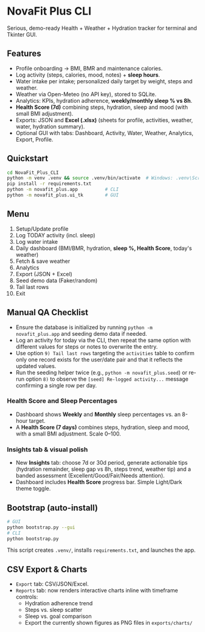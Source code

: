 # NovaFit Plus CLI
Serious, demo-ready Health + Weather + Hydration tracker for terminal and Tkinter GUI.

## Features
- Profile onboarding → BMI, BMR and maintenance calories.
- Log activity (steps, calories, mood, notes) + **sleep hours**.
- Water intake per intake; personalized daily target by weight, steps and weather.
- Weather via Open-Meteo (no API key), stored to SQLite.
- Analytics: KPIs, hydration adherence, **weekly/monthly sleep % vs 8h**.
- **Health Score (7d)** combining steps, hydration, sleep and mood (with small BMI adjustment).
- Exports: JSON and **Excel (.xlsx)** (sheets for profile, activities, weather, water, hydration summary).
- Optional GUI with tabs: Dashboard, Activity, Water, Weather, Analytics, Export, Profile.

## Quickstart
```bash
cd NovaFit_Plus_CLI
python -m venv .venv && source .venv/bin/activate  # Windows: .venv\Scripts\activate
pip install -r requirements.txt
python -m novafit_plus.app          # CLI
python -m novafit_plus.ui_tk        # GUI
```

## Menu
1) Setup/Update profile
2) Log TODAY activity (incl. sleep)
3) Log water intake
4) Daily dashboard (BMI/BMR, hydration, **sleep %, Health Score**, today's weather)
5) Fetch & save weather
6) Analytics
7) Export (JSON + Excel)
8) Seed demo data (Faker/random)
9) Tail last rows
0) Exit

## Manual QA Checklist
- Ensure the database is initialized by running `python -m novafit_plus.app` and seeding demo data if needed.
- Log an activity for today via the CLI, then repeat the same option with different values for steps or notes to overwrite the entry.
- Use option `9) Tail last rows` targeting the `activities` table to confirm only one record exists for the user/date pair and that it reflects the updated values.
- Run the seeding helper twice (e.g., `python -m novafit_plus.seed`) or re-run option `8)` to observe the `[seed] Re-logged activity...` message confirming a single row per day.

### Health Score and Sleep Percentages
- Dashboard shows **Weekly** and **Monthly** sleep percentages vs. an 8-hour target.
- A **Health Score (7 days)** combines steps, hydration, sleep and mood, with a small BMI adjustment. Scale 0–100.


### Insights tab & visual polish
- New **Insights** tab: choose 7d or 30d period, generate actionable tips (hydration remainder, sleep gap vs 8h, steps trend, weather tip) and a banded assessment (Excellent/Good/Fair/Needs attention).
- Dashboard includes **Health Score** progress bar. Simple Light/Dark theme toggle.


## Bootstrap (auto-install)
```bash
# GUI
python bootstrap.py --gui
# CLI
python bootstrap.py
```
This script creates `.venv/`, installs `requirements.txt`, and launches the app.

## CSV Export & Charts
- `Export` tab: CSV/JSON/Excel.
- `Reports` tab: now renders interactive charts inline with timeframe controls:
  - Hydration adherence trend
  - Steps vs. sleep scatter
  - Sleep vs. goal comparison
  - Export the currently shown figures as PNG files in `exports/charts/`
